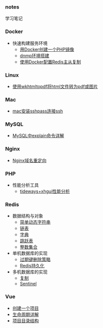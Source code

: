 ### notes

学习笔记



### Docker

- 快速构建服务环境
  - [用Docker创建一个PHP镜像](./Docker/快速构建PHP开发环境/用Docker创建一个PHP镜像.md)
  - [dnmp环境搭建](./Docker/快速构建PHP开发环境/dnmp环境搭建.md)
  - [使用Docker配置Redis主从复制](./Docker/Redis环境搭建/使用Docker配置Redis主从复制.md)



### Linux

- [使用wkhtmltopdf将html文件转为pdf或图片](./Linux/使用wkhtmltopdf将html转为pdf或图片.md)



### Mac

- [mac安装sshpass连接ssh](./Mac/mac安装sshpass连接ssh.md)



### MySQL

- [MySQL中explain命令详解](./MySQL/MySQL中explain命令详解.md)



### Nginx

- [Nginx域名重定向](./Nginx/nginx域名重定向.md)



### PHP

- 性能分析工具
  - [tideways+xhgui性能分析](./PHP/性能分析工具/readme.md)



### Redis

- 数据结构与对象
  - [简单动态字符串](./Redis/数据结构与对象/简单动态字符串.md)
  - [链表](./Redis/数据结构与对象/链表.md)
  - [字典](./Redis/数据结构与对象/字典.md)
  - [跳跃表](./Redis/数据结构与对象/跳跃表.md)
  - [整数集合](./Redis/数据结构与对象/整数集合.md)
- 单机数据库的实现
  - [过期键删除策略](./Redis/单机数据库的实现/过期键删除策略.md)
  - [Redis持久化](./Redis/单机数据库的实现/Redis持久化.md)
- 多机数据库的实现
  - [复制](./Redis/多机数据库的实现/复制.md)
  - [Sentinel](./Redis/多机数据库的实现/Sentinel.md)



### Vue

- [创建一个项目](./Vue/创建一个项目.md)
- [生命周期详解](./Vue/生命周期详解.md)
- [项目目录结构](./Vue/项目目录结构.md)